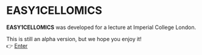 # EASY1CELLOMICS

**EASY1CELLOMICS** was developed for a lecture at Imperial College London.

This is still an alpha version, but we hope you enjoy it!  
👉 [Enter](https://keita-iida.github.io/EASY1CELLOMICS/)
